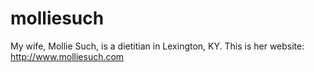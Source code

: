 # molliesuch

My wife, Mollie Such, is a dietitian in Lexington, KY. This is her website: http://www.molliesuch.com